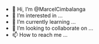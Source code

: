 - 👋 Hi, I’m @MarcelCimbalanga
- 👀 I’m interested in ...
- 🌱 I’m currently learning ...
- 💞️ I’m looking to collaborate on ...
- 📫 How to reach me ...

<!---
MarcelCimbalanga/MarcelCimbalanga is a ✨ special ✨ repository because its `README.md` (this file) appears on your GitHub profile.
You can click the Preview link to take a look at your changes.
--->
